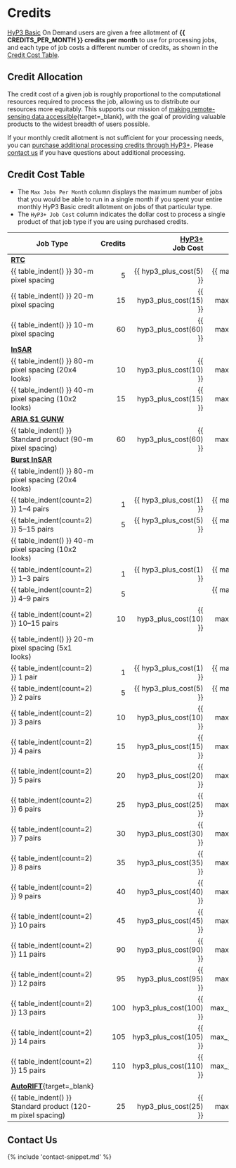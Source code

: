 # Credits

[HyP3 Basic](../about/hyp3_basic.md) On Demand users are given a free allotment of **{{ CREDITS_PER_MONTH }} credits per month** to use for 
processing jobs, and each type of job costs a different number of credits, as shown in the 
[Credit Cost Table](#credit-cost-table).

## Credit Allocation

The credit cost of a given job is roughly proportional to the computational resources required to process the job,
allowing us to distribute our resources more equitably.
This supports our mission of
[making remote-sensing data accessible](https://asf.alaska.edu/about-asf/ 'asf.alaska.edu/about-asf' ){target=_blank},
with the goal of providing valuable products to the widest breadth of users possible.

If your monthly credit allotment is not sufficient for your processing needs, you can
[purchase additional processing credits through HyP3+](../about/hyp3_plus.md).
Please [contact us](mailto:uso@asf.alaska.edu "uso@asf.alaska.edu") if you have questions about additional processing.

## Credit Cost Table

- The `Max Jobs Per Month` column displays the maximum number of jobs that you would be able to run in a single 
month if you spent your entire monthly HyP3 Basic credit allotment on jobs of that particular type.
- The `HyP3+ Job Cost` column indicates the dollar cost to process a single product of that job type if you are using 
purchased credits.

| Job Type                                                      | Credits | [HyP3+](../about/hyp3_plus.md)<br>Job Cost | [HyP3 Basic](../about/hyp3_basic.md)<br>Max Jobs Per Month | 
|---------------------------------------------------------------|--------:|-------------------------------------------:|-----------------------------------------------------------:|
| [**RTC**](../guides/rtc_product_guide.md)                     |         |                                            |                                                            |
| {{ table_indent() }} 30-m pixel spacing                       |       5 |                    {{ hyp3_plus_cost(5) }} |                                {{ max_jobs_per_month(5) }} |
| {{ table_indent() }} 20-m pixel spacing                       |      15 |                   {{ hyp3_plus_cost(15) }} |                               {{ max_jobs_per_month(15) }} |
| {{ table_indent() }} 10-m pixel spacing                       |      60 |                   {{ hyp3_plus_cost(60) }} |                               {{ max_jobs_per_month(60) }} |
| [**InSAR**](../guides/insar_product_guide.md)                 |         |                                            |                                                            |
| {{ table_indent() }} 80-m pixel spacing (20x4 looks)          |      10 |                   {{ hyp3_plus_cost(10) }} |                               {{ max_jobs_per_month(10) }} |
| {{ table_indent() }} 40-m pixel spacing (10x2 looks)          |      15 |                   {{ hyp3_plus_cost(15) }} |                               {{ max_jobs_per_month(15) }} |
| [**ARIA S1 GUNW**](../guides/gunw_product_guide.md)           |         |                                            |                                                            |
| {{ table_indent() }} Standard product (90-m pixel spacing)    |      60 |                   {{ hyp3_plus_cost(60) }} |                               {{ max_jobs_per_month(60) }} |
| [**Burst InSAR**](../guides/burst_insar_product_guide.md)     |         |                                            |                                                            |
| {{ table_indent() }} 80-m pixel spacing (20x4 looks)          |         |                                            |                                                            |
| {{ table_indent(count=2) }} 1–4 pairs                         |       1 |                    {{ hyp3_plus_cost(1) }} |                                {{ max_jobs_per_month(1) }} |
| {{ table_indent(count=2) }} 5–15 pairs                        |       5 |                    {{ hyp3_plus_cost(5) }} |                                {{ max_jobs_per_month(5) }} |
| {{ table_indent() }} 40-m pixel spacing (10x2 looks)          |         |                                            |                                                            |
| {{ table_indent(count=2) }} 1–3 pairs                         |       1 |                    {{ hyp3_plus_cost(1) }} |                                {{ max_jobs_per_month(1) }} |
| {{ table_indent(count=2) }} 4–9 pairs                         |       5 |                                            |                                {{ max_jobs_per_month(5) }} |
| {{ table_indent(count=2) }} 10–15 pairs                       |      10 |                   {{ hyp3_plus_cost(10) }} |                               {{ max_jobs_per_month(10) }} |
| {{ table_indent() }} 20-m pixel spacing (5x1 looks)           |         |                                            |                                                            |
| {{ table_indent(count=2) }} 1 pair                            |       1 |                    {{ hyp3_plus_cost(1) }} |                                {{ max_jobs_per_month(1) }} |
| {{ table_indent(count=2) }} 2 pairs                           |       5 |                    {{ hyp3_plus_cost(5) }} |                                {{ max_jobs_per_month(5) }} |
| {{ table_indent(count=2) }} 3 pairs                           |      10 |                   {{ hyp3_plus_cost(10) }} |                               {{ max_jobs_per_month(10) }} |
| {{ table_indent(count=2) }} 4 pairs                           |      15 |                   {{ hyp3_plus_cost(15) }} |                               {{ max_jobs_per_month(15) }} |
| {{ table_indent(count=2) }} 5 pairs                           |      20 |                   {{ hyp3_plus_cost(20) }} |                               {{ max_jobs_per_month(20) }} |
| {{ table_indent(count=2) }} 6 pairs                           |      25 |                   {{ hyp3_plus_cost(25) }} |                               {{ max_jobs_per_month(25) }} |
| {{ table_indent(count=2) }} 7 pairs                           |      30 |                   {{ hyp3_plus_cost(30) }} |                               {{ max_jobs_per_month(30) }} |
| {{ table_indent(count=2) }} 8 pairs                           |      35 |                   {{ hyp3_plus_cost(35) }} |                               {{ max_jobs_per_month(35) }} |
| {{ table_indent(count=2) }} 9 pairs                           |      40 |                   {{ hyp3_plus_cost(40) }} |                               {{ max_jobs_per_month(40) }} |
| {{ table_indent(count=2) }} 10 pairs                          |      45 |                   {{ hyp3_plus_cost(45) }} |                               {{ max_jobs_per_month(45) }} |
| {{ table_indent(count=2) }} 11 pairs                          |      90 |                   {{ hyp3_plus_cost(90) }} |                               {{ max_jobs_per_month(90) }} |
| {{ table_indent(count=2) }} 12 pairs                          |      95 |                   {{ hyp3_plus_cost(95) }} |                               {{ max_jobs_per_month(95) }} |
| {{ table_indent(count=2) }} 13 pairs                          |     100 |                  {{ hyp3_plus_cost(100) }} |                              {{ max_jobs_per_month(100) }} |
| {{ table_indent(count=2) }} 14 pairs                          |     105 |                  {{ hyp3_plus_cost(105) }} |                              {{ max_jobs_per_month(105) }} |
| {{ table_indent(count=2) }} 15 pairs                          |     110 |                  {{ hyp3_plus_cost(110) }} |                              {{ max_jobs_per_month(110) }} |
| [**AutoRIFT**](https://its-live.jpl.nasa.gov/){target=_blank} |         |                                            |                                                            |
| {{ table_indent() }} Standard product (120-m pixel spacing)   |      25 |                   {{ hyp3_plus_cost(25) }} |                               {{ max_jobs_per_month(25) }} |

## Contact Us

{% include 'contact-snippet.md' %}
